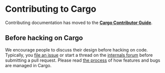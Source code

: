# Contributing to Cargo

Contributing documentation has moved to the **[Cargo Contributor Guide]**.

[Cargo Contributor Guide]: https://rust-lang.github.io/cargo/contrib/

## Before hacking on Cargo

We encourage people to discuss their design before hacking on code. Typically,
you [file an issue] or start a thread on the [internals forum] before submitting
a pull request. Please read [the process] of how features and bugs are managed
in Cargo.

[internals forum]: https://internals.rust-lang.org/c/tools-and-infrastructure/cargo
[file an issue]: https://github.com/rust-lang/cargo/issues
[the process]: https://doc.crates.io/contrib/process/index.html

